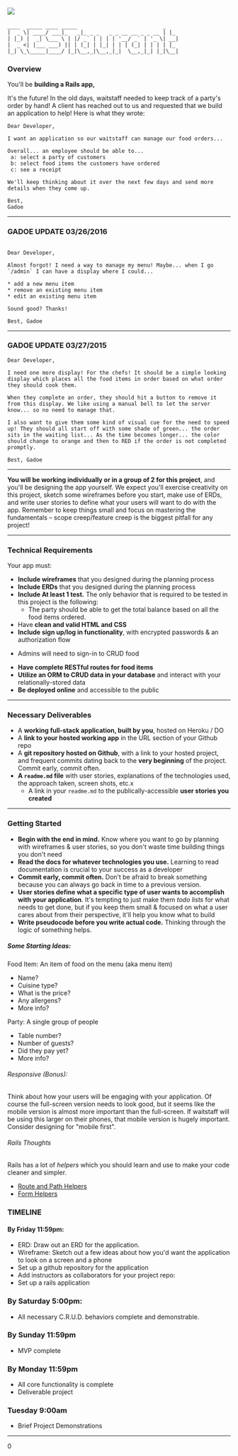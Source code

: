 # ![](https://ga-dash.s3.amazonaws.com/production/assets/logo-9f88ae6c9c3871690e33280fcf557f33.png)

```
____  _____ ____ _____                           _
|  _ \| ____/ ___|_   _|_ _ _   _ _ __ __ _ _ __ | |_
| |_) |  _| \___ \ | |/ _` | | | | '__/ _` | '_ \| __|
|  _ <| |___ ___) || | (_| | |_| | | | (_| | | | | |_
|_| \_\_____|____/ |_|\__,_|\__,_|_|  \__,_|_| |_|\__|

```

### Overview

You'll be **building a Rails app,** 

It's the future! In the old days, waitstaff needed to keep track of a party's order by hand!
A client has reached out to us and requested that we build an application to help!
Here is what they wrote:


```
Dear Developer,

I want an application so our waitstaff can manage our food orders...

Overall... an employee should be able to...
 a: select a party of customers
 b: select food items the customers have ordered
 c: see a receipt

We'll keep thinking about it over the next few days and send more details when they come up.

Best,
Gadoe
```

---

### GADOE UPDATE 03/26/2016

```

Dear Developer,

Almost forgot! I need a way to manage my menu! Maybe... when I go `/admin` I can have a display where I could...

* add a new menu item
* remove an existing menu item
* edit an existing menu item

Sound good? Thanks!

Best, Gadoe

```

---

### GADOE UPDATE 03/27/2015

```
Dear Developer,

I need one more display! For the chefs! It should be a simple looking display which places all the food items in order based on what order they should cook them.

When they complete an order, they should hit a button to remove it from this display. We like using a manual bell to let the server know... so no need to manage that.

I also want to give them some kind of visual cue for the need to speed up! They should all start off with some shade of green... the order sits in the waiting list... As the time becomes longer... the color should change to orange and then to RED if the order is not completed promptly.

Best, Gadoe
```

---

**You will be working individually or in a group of 2 for this project**, and you'll be designing the app yourself. We expect you'll exercise creativity on this project, sketch some wireframes before you start, make use of ERDs, and write user stories to define what your users will want to do with the app. Remember to keep things small and focus on mastering the fundamentals – scope creep/feature creep is the biggest pitfall for any project!

---



### Technical Requirements

Your app must:

* **Include wireframes** that you designed during the planning process
* **Include ERDs** that you designed during the planning process
* **Include At least 1 test.** The only behavior that is required to be tested in this project is the following:
  - The party should be able to get the total balance based on all the food items ordered.
* Have **clean and valid HTML and CSS**
* **Include sign up/log in functionality**, with encrypted passwords & an authorization flow
 - Admins will need to sign-in to CRUD food
* **Have complete RESTful routes for food items**
* **Utilize an ORM to CRUD data in your database** and interact with your relationally-stored data
* **Be deployed online** and accessible to the public

---

### Necessary Deliverables

* A **working full-stack application, built by you**, hosted on Heroku
  / DO
* A **link to your hosted working app** in the URL section of your Github repo
* A **git repository hosted on Github**, with a link to your hosted project,  and frequent commits dating back to the **very beginning** of the project. Commit early, commit often.
* **A ``readme.md`` file** with user stories, explanations of the
  technologies used, the approach taken, screen shots, etc.x
  * A link in your ``readme.md`` to the publically-accessible **user stories you created**

---

### Getting Started

* **Begin with the end in mind.** Know where you want to go by planning with wireframes & user stories, so you don't waste time building things you don't need
* **Read the docs for whatever technologies you use.** Learning to read documentation is crucial to your success as a developer
* **Commit early, commit often.** Don’t be afraid to break something because you can always go back in time to a previous version.
* **User stories define what a specific type of user wants to accomplish with your application**. It's tempting to just make them _todo lists_ for what needs to get done, but if you keep them small & focused on what a user cares about from their perspective, it'll help you know what to build
* **Write pseudocode before you write actual code.** Thinking through the logic of something helps.

##### Some Starting Ideas:

Food Item: An item of food on the menu (aka menu item)

* Name?
* Cuisine type?
* What is the price?
* Any allergens?
* More info?

Party: A single group of people

* Table number?
* Number of guests?
* Did they pay yet?
* More info?

###### Responsive (Bonus):

Think about how your users will be engaging with your application. Of
course the full-screen version needs to look good, but it seems like
the mobile version is almost more important than the full-screen. If
waitstaff will be using this larger on their phones, that mobile
version is hugely important. Consider designing for "mobile first".

###### Rails Thoughts

Rails has a lot of *helpers* which you should learn and use to make
your code cleaner and simpler. 

-
  [Route and Path Helpers](http://guides.rubyonrails.org/routing.html#path-and-url-helpers)
- [Form Helpers](http://guides.rubyonrails.org/form_helpers.html)


### TIMELINE

#### By Friday 11:59pm:

* ERD: Draw out an ERD for the application.
* Wireframe: Sketch out a few ideas about how you'd want the application to look on a screen and a phone
* Set up a github repository for the application
* Add instructors as collaborators for your project repo:
* Set up a rails application

### By Saturday 5:00pm:
- All necessary C.R.U.D. behaviors complete and demonstrable.

### By Sunday 11:59pm
- MVP complete

### By Monday 11:59pm
- All core functionality is complete
- Deliverable project

### Tuesday 9:00am
- Brief Project Demonstrations

---


0
